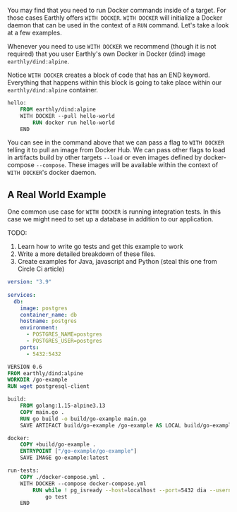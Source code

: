 You may find that you need to run Docker commands inside of a target. For those cases Earthly offers `WITH DOCKER`. `WITH DOCKER` will initialize a Docker daemon that can be used in the context of a `RUN` command. Let's take a look at a few examples. 

Whenever you need to use `WITH DOCKER` we recommend (though it is not required) that you user Earthly's own Docker in Docker (dind) image `earthly/dind:alpine`.

Notice `WITH DOCKER` creates a block of code that has an END keyword. Everything that happens within this block is going to take place within our `earthly/dind:alpine` container.

```Dockerfile
hello:
    FROM earthly/dind:alpine
    WITH DOCKER --pull hello-world
        RUN docker run hello-world
    END

```
You can see in the command above that we can pass a flag to `WITH DOCKER` telling it to pull an image from Docker Hub. We can pass other flags to load in artifacts build by other targets `--load` or even images defined by docker-compose `--compose`. These images will be available within the context of `WITH DOCKER`'s docker daemon.

## A Real World Example

One common use case for `WITH DOCKER` is running integration tests. In this case we might need to set up a database in addition to our application.

TODO: 
1. Learn how to write go tests and get this example to work
2. Write a more detailed breakdown of these files.
3. Create examples for Java, javascript and Python (steal this one from Circle Ci article)

```yml
version: "3.9"
   
services:
  db:
    image: postgres
    container_name: db
    hostname: postgres
    environment:
      - POSTGRES_NAME=postgres
      - POSTGRES_USER=postgres
    ports:
      - 5432:5432
```

```Dockerfile
VERSION 0.6
FROM earthly/dind:alpine
WORKDIR /go-example
RUN wget postgresql-client

build:
    FROM golang:1.15-alpine3.13
    COPY main.go .
    RUN go build -o build/go-example main.go
    SAVE ARTIFACT build/go-example /go-example AS LOCAL build/go-example

docker:
    COPY +build/go-example .
    ENTRYPOINT ["/go-example/go-example"]
    SAVE IMAGE go-example:latest

run-tests:
    COPY ./docker-compose.yml .
    WITH DOCKER --compose docker-compose.yml
        RUN while ! pg_isready --host=localhost --port=5432 dia --username=example; do sleep 1; done ;\
            go test
    END
```
